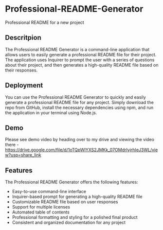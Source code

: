 # Professional-README-Generator
Professional README for a new project

## Descritpion 
The Professional README Generator is a command-line application that allows users to easily generate a professional README file for their project. The application uses Inquirer to prompt the user with a series of questions about their project, and then generates a high-quality README file based on their responses.

## Deployment
You can use the Professional README Generator to quickly and easily generate a professional README file for any project. Simply download the repo from GitHub, install the necessary dependencies using npm, and run the application in your terminal using Node.js.

## Demo
Please see demo video by heading over to my drive and viewing the video there - https://drive.google.com/file/d/1oTQpWIYXS2JMKk_07OMdrIyjrhIeJ3WL/view?usp=share_link

## Features
The Professional README Generator offers the following features:

- Easy-to-use command-line interface
- Inquirer-based prompt for generating a high-quality README file
- Customizable README file based on user responses
- Support for multiple licenses
- Automated table of contents
- Professional formatting and styling for a polished final product
- Consistent and organized documentation for any project
